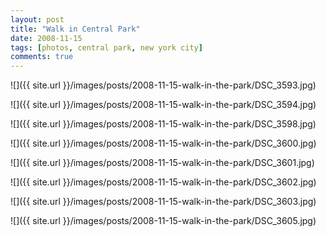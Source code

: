 ```yaml
---
layout: post
title: "Walk in Central Park"
date: 2008-11-15
tags: [photos, central park, new york city]
comments: true
---
```

![]({{ site.url }}/images/posts/2008-11-15-walk-in-the-park/DSC_3593.jpg)

![]({{ site.url }}/images/posts/2008-11-15-walk-in-the-park/DSC_3594.jpg)

![]({{ site.url }}/images/posts/2008-11-15-walk-in-the-park/DSC_3598.jpg)

![]({{ site.url }}/images/posts/2008-11-15-walk-in-the-park/DSC_3600.jpg)

![]({{ site.url }}/images/posts/2008-11-15-walk-in-the-park/DSC_3601.jpg)

![]({{ site.url }}/images/posts/2008-11-15-walk-in-the-park/DSC_3602.jpg)

![]({{ site.url }}/images/posts/2008-11-15-walk-in-the-park/DSC_3603.jpg)

![]({{ site.url }}/images/posts/2008-11-15-walk-in-the-park/DSC_3605.jpg)

